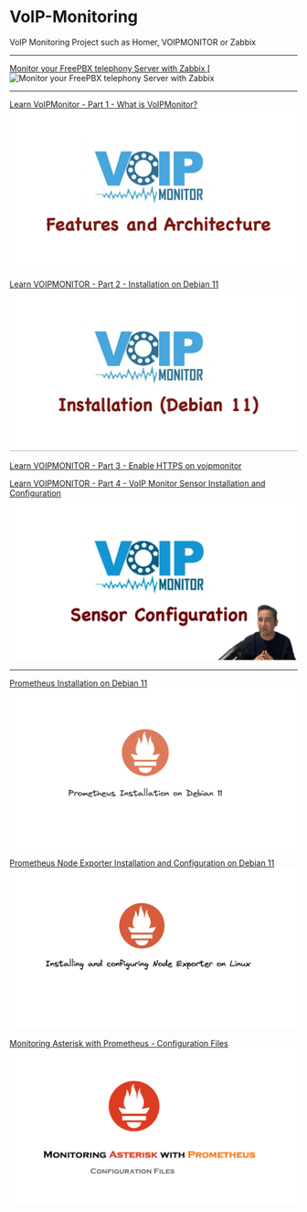 # VoIP-Monitoring
VoIP Monitoring Project such as Homer, VOIPMONITOR or Zabbix

***
[Monitor your FreePBX telephony Server with Zabbix ]([https://www.youtube.com/watch?v=klcd0Dmg9k4](https://github.com/Omid-Mohajerani/VoIP-Monitoring/wiki/Monitoring-FreePBX-with-Zabbix))
[![Monitor your FreePBX telephony Server with Zabbix](https://github.com/Omid-Mohajerani/VoIP-Monitoring/wiki/Monitoring-FreePBX-with-Zabbix)

***
[Learn VoIPMonitor - Part 1 - What is VoIPMonitor? ](https://www.youtube.com/watch?v=klcd0Dmg9k4)
[![What is VoIPMonitor?](https://github.com/Omid-Mohajerani/VoIP-Monitoring/blob/main/screenshots/VoipMonitor_into-features-architecture.png?raw=true)](https://www.youtube.com/watch?v=klcd0Dmg9k4)


[Learn VOIPMONITOR - Part 2 - Installation on Debian 11](https://github.com/Omid-Mohajerani/VoIP-Monitoring/wiki/VoIPMonitor-Installation-%5BDebian-11%5D)
[![Install VoIPMonitor on Debian 11](https://github.com/Omid-Mohajerani/VoIP-Monitoring/blob/main/screenshots/voip_monitor_installation_on_Debian.png?raw=true)](https://www.youtube.com/watch?v=x0gNUcV41Fg)

[Learn VOIPMONITOR - Part 3 - Enable HTTPS on voipmonitor](https://github.com/Omid-Mohajerani/VoIP-Monitoring/wiki/Enable-SSL-for-voipmonitor)

[Learn VOIPMONITOR - Part 4 - VoIP Monitor Sensor Installation and Configuration](https://github.com/Omid-Mohajerani/VoIP-Monitoring/wiki/Installing-and-configuring-VoIPMonitor-Sensor-(Sniffer))
[![VoIP Monitor Sensor Installation and Configuration](https://github.com/Omid-Mohajerani/VoIP-Monitoring/blob/main/screenshots/voip_monitor_sensor_configuration.png?raw=true)](https://www.youtube.com/watch?v=x0gNUcV41Fg)


***

[Prometheus Installation on Debian 11](https://github.com/Omid-Mohajerani/VoIP-Monitoring/wiki/Prometheus-Installation-on-Debian-11)
[![Prometheus Installation on Debian 11](https://github.com/Omid-Mohajerani/VoIP-Monitoring/blob/main/screenshots/Prometheus_Installation_On_Debian11.png?raw=true)](https://github.com/Omid-Mohajerani/VoIP-Monitoring/wiki/Prometheus-Installation-on-Debian-11)


[Prometheus Node Exporter Installation and Configuration on Debian 11](https://github.com/Omid-Mohajerani/VoIP-Monitoring/wiki/Prometheus-Node-Exporter-Installation-and-Configuration-on-Debian-11)
[![Prometheus Node Exporter Installation and Configuration on Debian 11](https://github.com/Omid-Mohajerani/VoIP-Monitoring/blob/main/screenshots/Prometheus_Node_Exporter_On_Debian11.png?raw=true)](https://github.com/Omid-Mohajerani/VoIP-Monitoring/wiki/Prometheus-Node-Exporter-Installation-and-Configuration-on-Debian-11)


[Monitoring Asterisk with Prometheus - Configuration Files](https://github.com/Omid-Mohajerani/VoIP-Monitoring/wiki/Prometheus-Asterisk-Configuration-files)
[![Monitoring Asterisk with Prometheus - Configuration Files](https://github.com/Omid-Mohajerani/VoIP-Monitoring/blob/main/screenshots/Monitoring-Asterisk-Promtheus-config-files.png?raw=true)](https://github.com/Omid-Mohajerani/VoIP-Monitoring/wiki/Prometheus-Asterisk-Configuration-files)






